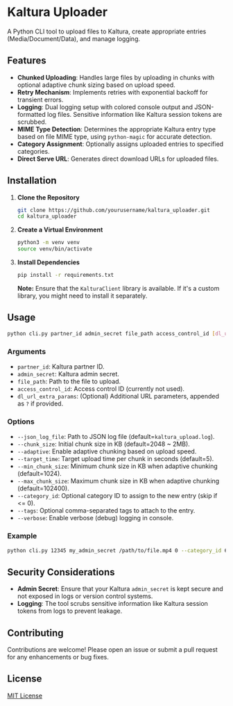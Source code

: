 # Kaltura Uploader

A Python CLI tool to upload files to Kaltura, create appropriate entries (Media/Document/Data), and manage logging.

## Features

- **Chunked Uploading**: Handles large files by uploading in chunks with optional adaptive chunk sizing based on upload speed.
- **Retry Mechanism**: Implements retries with exponential backoff for transient errors.
- **Logging**: Dual logging setup with colored console output and JSON-formatted log files. Sensitive information like Kaltura session tokens are scrubbed.
- **MIME Type Detection**: Determines the appropriate Kaltura entry type based on file MIME type, using `python-magic` for accurate detection.
- **Category Assignment**: Optionally assigns uploaded entries to specified categories.
- **Direct Serve URL**: Generates direct download URLs for uploaded files.

## Installation

1. **Clone the Repository**

   ```bash
   git clone https://github.com/yourusername/kaltura_uploader.git
   cd kaltura_uploader
   ```

2. **Create a Virtual Environment**

   ```bash
   python3 -m venv venv
   source venv/bin/activate
   ```

3. **Install Dependencies**

   ```bash
   pip install -r requirements.txt
   ```

   **Note:** Ensure that the `KalturaClient` library is available. If it's a custom library, you might need to install it separately.

## Usage

```bash
python cli.py partner_id admin_secret file_path access_control_id [dl_url_extra_params] [options]
```

### Arguments

- `partner_id`: Kaltura partner ID.
- `admin_secret`: Kaltura admin secret.
- `file_path`: Path to the file to upload.
- `access_control_id`: Access control ID (currently not used).
- `dl_url_extra_params`: (Optional) Additional URL parameters, appended as `?` if provided.

### Options

- `--json_log_file`: Path to JSON log file (default=`kaltura_upload.log`).
- `--chunk_size`: Initial chunk size in KB (default=2048 ~ 2MB).
- `--adaptive`: Enable adaptive chunking based on upload speed.
- `--target_time`: Target upload time per chunk in seconds (default=5).
- `--min_chunk_size`: Minimum chunk size in KB when adaptive chunking (default=1024).
- `--max_chunk_size`: Maximum chunk size in KB when adaptive chunking (default=102400).
- `--category_id`: Optional category ID to assign to the new entry (skip if <= 0).
- `--tags`: Optional comma-separated tags to attach to the entry.
- `--verbose`: Enable verbose (debug) logging in console.

### Example

```bash
python cli.py 12345 my_admin_secret /path/to/file.mp4 0 --category_id 678 --tags "video,upload" --verbose
```

## Security Considerations

- **Admin Secret**: Ensure that your Kaltura `admin_secret` is kept secure and not exposed in logs or version control systems.
- **Logging**: The tool scrubs sensitive information like Kaltura session tokens from logs to prevent leakage.

## Contributing

Contributions are welcome! Please open an issue or submit a pull request for any enhancements or bug fixes.

## License

[MIT License](LICENSE)